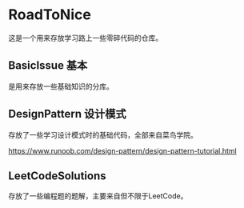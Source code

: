 # RoadToNice
这是一个用来存放学习路上一些零碎代码的仓库。
## BasicIssue 基本
是用来存放一些基础知识的分库。
## DesignPattern 设计模式
存放了一些学习设计模式时的基础代码，全部来自菜鸟学院。

https://www.runoob.com/design-pattern/design-pattern-tutorial.html
## LeetCodeSolutions
存放了一些编程题的题解，主要来自但不限于LeetCode。
